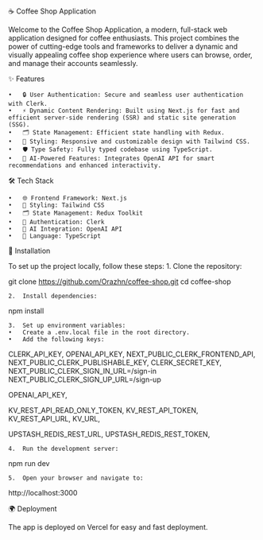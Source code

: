 ☕ Coffee Shop Application

Welcome to the Coffee Shop Application, a modern, full-stack web application designed for coffee enthusiasts. This project combines the power of cutting-edge tools and frameworks to deliver a dynamic and visually appealing coffee shop experience where users can browse, order, and manage their accounts seamlessly.

✨ Features

	•	🔒 User Authentication: Secure and seamless user authentication with Clerk.
	•	⚡ Dynamic Content Rendering: Built using Next.js for fast and efficient server-side rendering (SSR) and static site generation (SSG).
	•	🗂️ State Management: Efficient state handling with Redux.
	•	🎨 Styling: Responsive and customizable design with Tailwind CSS.
	•	🛡️ Type Safety: Fully typed codebase using TypeScript.
	•	🤖 AI-Powered Features: Integrates OpenAI API for smart recommendations and enhanced interactivity.

🛠️ Tech Stack

	•	🌐 Frontend Framework: Next.js
	•	🎨 Styling: Tailwind CSS
	•	🗂️ State Management: Redux Toolkit
	•	🔐 Authentication: Clerk
	•	🤖 AI Integration: OpenAI API
	•	📜 Language: TypeScript

🚀 Installation

To set up the project locally, follow these steps:
	1.	Clone the repository:

git clone https://github.com/Orazhn/coffee-shop.git
cd coffee-shop


	2.	Install dependencies:

npm install


	3.	Set up environment variables:
	•	Create a .env.local file in the root directory.
	•	Add the following keys:

CLERK_API_KEY,
OPENAI_API_KEY,
NEXT_PUBLIC_CLERK_FRONTEND_API,
NEXT_PUBLIC_CLERK_PUBLISHABLE_KEY,
CLERK_SECRET_KEY,
NEXT_PUBLIC_CLERK_SIGN_IN_URL=/sign-in
NEXT_PUBLIC_CLERK_SIGN_UP_URL=/sign-up

OPENAI_API_KEY,

KV_REST_API_READ_ONLY_TOKEN,
KV_REST_API_TOKEN,
KV_REST_API_URL,
KV_URL,

UPSTASH_REDIS_REST_URL,
UPSTASH_REDIS_REST_TOKEN,



	4.	Run the development server:

npm run dev


	5.	Open your browser and navigate to:

http://localhost:3000


🌍 Deployment

The app is deployed on Vercel for easy and fast deployment.
